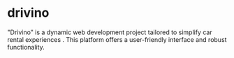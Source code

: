 # drivino
"Drivino" is a dynamic web development project tailored to simplify car rental experiences . This platform offers a user-friendly interface and robust functionality.
